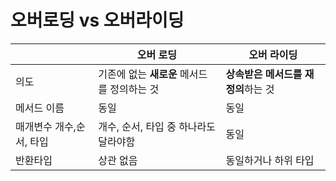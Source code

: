 # 오버로딩 vs 오버라이딩

|                          | 오버 로딩                                   | 오버 라이딩                         |
| ------------------------ | ------------------------------------------- | ----------------------------------- |
| 의도                     | 기존에 없는 **새로운** 메서드를 정의하는 것 | **상속받은 메서드를 재정의**하는 것 |
| 메서드 이름              | 동일                                        | 동일                                |
| 매개변수 개수,순서, 타입 | 개수, 순서, 타입 중 하나라도 달라야함       | 동일                                |
| 반환타입                 | 상관 없음                                   | 동일하거나 하위 타입                |

